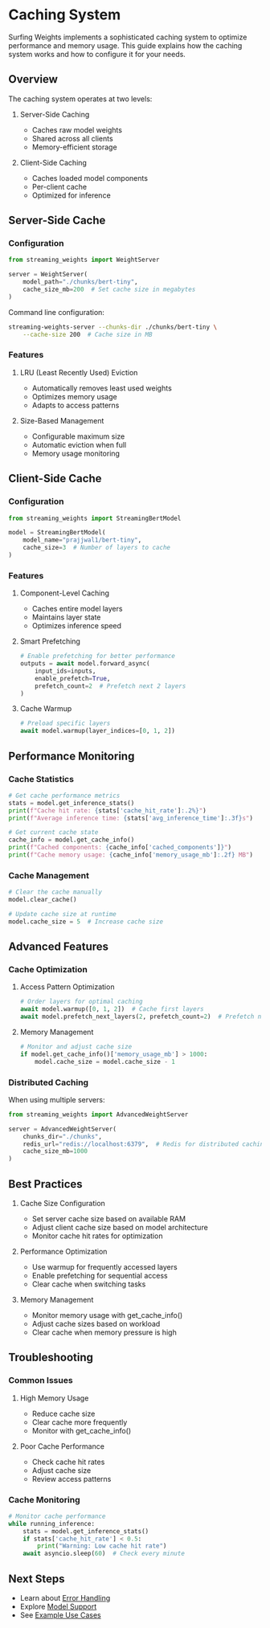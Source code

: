 # Caching System

Surfing Weights implements a sophisticated caching system to optimize performance and memory usage. This guide explains how the caching system works and how to configure it for your needs.

## Overview

The caching system operates at two levels:

1. Server-Side Caching
   - Caches raw model weights
   - Shared across all clients
   - Memory-efficient storage

2. Client-Side Caching
   - Caches loaded model components
   - Per-client cache
   - Optimized for inference

## Server-Side Cache

### Configuration

```python
from streaming_weights import WeightServer

server = WeightServer(
    model_path="./chunks/bert-tiny",
    cache_size_mb=200  # Set cache size in megabytes
)
```

Command line configuration:
```bash
streaming-weights-server --chunks-dir ./chunks/bert-tiny \
    --cache-size 200  # Cache size in MB
```

### Features

1. LRU (Least Recently Used) Eviction
   - Automatically removes least used weights
   - Optimizes memory usage
   - Adapts to access patterns

2. Size-Based Management
   - Configurable maximum size
   - Automatic eviction when full
   - Memory usage monitoring

## Client-Side Cache

### Configuration

```python
from streaming_weights import StreamingBertModel

model = StreamingBertModel(
    model_name="prajjwal1/bert-tiny",
    cache_size=3  # Number of layers to cache
)
```

### Features

1. Component-Level Caching
   - Caches entire model layers
   - Maintains layer state
   - Optimizes inference speed

2. Smart Prefetching
   ```python
   # Enable prefetching for better performance
   outputs = await model.forward_async(
       input_ids=inputs,
       enable_prefetch=True,
       prefetch_count=2  # Prefetch next 2 layers
   )
   ```

3. Cache Warmup
   ```python
   # Preload specific layers
   await model.warmup(layer_indices=[0, 1, 2])
   ```

## Performance Monitoring

### Cache Statistics

```python
# Get cache performance metrics
stats = model.get_inference_stats()
print(f"Cache hit rate: {stats['cache_hit_rate']:.2%}")
print(f"Average inference time: {stats['avg_inference_time']:.3f}s")

# Get current cache state
cache_info = model.get_cache_info()
print(f"Cached components: {cache_info['cached_components']}")
print(f"Cache memory usage: {cache_info['memory_usage_mb']:.2f} MB")
```

### Cache Management

```python
# Clear the cache manually
model.clear_cache()

# Update cache size at runtime
model.cache_size = 5  # Increase cache size
```

## Advanced Features

### Cache Optimization

1. Access Pattern Optimization
   ```python
   # Order layers for optimal caching
   await model.warmup([0, 1, 2])  # Cache first layers
   await model.prefetch_next_layers(2, prefetch_count=2)  # Prefetch next layers
   ```

2. Memory Management
   ```python
   # Monitor and adjust cache size
   if model.get_cache_info()['memory_usage_mb'] > 1000:
       model.cache_size = model.cache_size - 1
   ```

### Distributed Caching

When using multiple servers:

```python
from streaming_weights import AdvancedWeightServer

server = AdvancedWeightServer(
    chunks_dir="./chunks",
    redis_url="redis://localhost:6379",  # Redis for distributed caching
    cache_size_mb=1000
)
```

## Best Practices

1. Cache Size Configuration
   - Set server cache size based on available RAM
   - Adjust client cache size based on model architecture
   - Monitor cache hit rates for optimization

2. Performance Optimization
   - Use warmup for frequently accessed layers
   - Enable prefetching for sequential access
   - Clear cache when switching tasks

3. Memory Management
   - Monitor memory usage with get_cache_info()
   - Adjust cache sizes based on workload
   - Clear cache when memory pressure is high

## Troubleshooting

### Common Issues

1. High Memory Usage
   - Reduce cache size
   - Clear cache more frequently
   - Monitor with get_cache_info()

2. Poor Cache Performance
   - Check cache hit rates
   - Adjust cache size
   - Review access patterns

### Cache Monitoring

```python
# Monitor cache performance
while running_inference:
    stats = model.get_inference_stats()
    if stats['cache_hit_rate'] < 0.5:
        print("Warning: Low cache hit rate")
    await asyncio.sleep(60)  # Check every minute
```

## Next Steps

- Learn about [Error Handling](error-handling.md)
- Explore [Model Support](model-support.md)
- See [Example Use Cases](../examples/basic-usage.md)